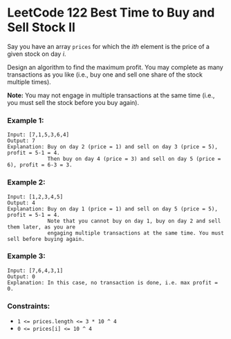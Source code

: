 # LeetCode 122 Best Time to Buy and Sell Stock II
Say you have an array `prices` for which the *ith* element is the price of a given stock on day *i*.

Design an algorithm to find the maximum profit. You may complete as many transactions as you like (i.e., buy one and sell one share of the stock multiple times).

**Note:** You may not engage in multiple transactions at the same time (i.e., you must sell the stock before you buy again).

### Example 1:
```
Input: [7,1,5,3,6,4]
Output: 7
Explanation: Buy on day 2 (price = 1) and sell on day 3 (price = 5), profit = 5-1 = 4.
             Then buy on day 4 (price = 3) and sell on day 5 (price = 6), profit = 6-3 = 3.
```

### Example 2:
```
Input: [1,2,3,4,5]
Output: 4
Explanation: Buy on day 1 (price = 1) and sell on day 5 (price = 5), profit = 5-1 = 4.
             Note that you cannot buy on day 1, buy on day 2 and sell them later, as you are
             engaging multiple transactions at the same time. You must sell before buying again.
```

### Example 3:
```
Input: [7,6,4,3,1]
Output: 0
Explanation: In this case, no transaction is done, i.e. max profit = 0.
``` 

### Constraints:

* `1 <= prices.length <= 3 * 10 ^ 4`
* `0 <= prices[i] <= 10 ^ 4`